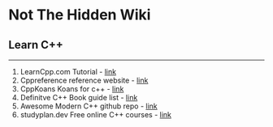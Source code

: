 # Not The Hidden Wiki

## Learn C++
-----

1. LearnCpp.com Tutorial - [link](https://www.learncpp.com/)
2. Cppreference reference website - [link](https://en.cppreference.com/w/)
3. CppKoans Koans for c++ - [link](https://github.com/torbjoernk/CppKoans)
4. Definitve C++ Book guide list - [link](https://stackoverflow.com/questions/388242/the-definitive-c-book-guide-and-list)
5. Awesome Modern C++ github repo - [link](https://github.com/rigtorp/awesome-modern-cpp)
6. studyplan.dev Free online C++ courses - [link](https://www.studyplan.dev/)
